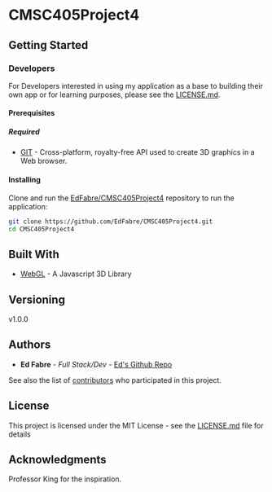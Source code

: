 # CMSC405Project4

## Getting Started

### Developers

For Developers interested in using my application as a base to building their own app or for learning purposes, please see the [LICENSE.md](LICENSE.md).

#### Prerequisites

##### Required
* [GIT](https://git-scm.com/) - Cross-platform, royalty-free API used to create 3D graphics in a Web browser.


#### Installing

Clone and run the
[EdFabre/CMSC405Project4](https://github.com/EdFabre/CMSC405Project4.git)
repository to run the application:

```sh
git clone https://github.com/EdFabre/CMSC405Project4.git
cd CMSC405Project4
```

## Built With

* [WebGL](https://www.khronos.org/webgl/) - A Javascript 3D Library

## Versioning

v1.0.0

## Authors

* **Ed Fabre** - *Full Stack/Dev* - [Ed's Github Repo](https://github.com/EdFabre)

See also the list of [contributors](https://github.com/EdFabre/CMSC495-FitnessTracker/contributors) who participated in this project.

## License

This project is licensed under the MIT License - see the [LICENSE.md](LICENSE.md) file for details

## Acknowledgments

Professor King for the inspiration.
